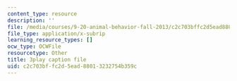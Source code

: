 ```yaml
---
content_type: resource
description: ''
file: /media/courses/9-20-animal-behavior-fall-2013/c2c703bffc2d5ead88013232754b359c_472227.vtt
file_type: application/x-subrip
learning_resource_types: []
ocw_type: OCWFile
resourcetype: Other
title: 3play caption file
uid: c2c703bf-fc2d-5ead-8801-3232754b359c
---
```

